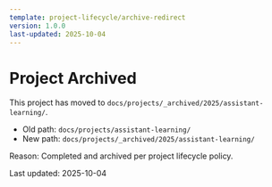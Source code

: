 ```yaml
---
template: project-lifecycle/archive-redirect
version: 1.0.0
last-updated: 2025-10-04
---
```


# Project Archived

This project has moved to `docs/projects/_archived/2025/assistant-learning/`.

- Old path: `docs/projects/assistant-learning/`
- New path: `docs/projects/_archived/2025/assistant-learning/`

Reason: Completed and archived per project lifecycle policy.

Last updated: 2025-10-04


